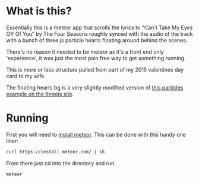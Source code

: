 What is this?
=============
Essentially this is a meteor app that scrolls the lyrics to "Can't Take My Eyes Off Of You" by The Four Seasons roughly synced with the audio of the track with a bunch of three.js particle hearts floating around behind the scenes.

There's no reason it needed to be meteor as it's a front end only 'experience', it was just the most pain free way to get something running.

This is more or less structure pulled from part of my 2015 valentines day card to my wife.

The floating hearts bg is a very slightly modified version of [this particles example on the threejs site](http://threejs.org/examples/#webgl_buffergeometry_custom_attributes_particle).

Running
=============
First you will need to [install meteor](https://www.meteor.com/install). This can be done with this handy one liner:
```sh
curl https://install.meteor.com/ | sh
```

From there just cd into the directory and run
```sh
meteor
```

